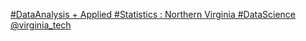 [#DataAnalysis + Applied #Statistics : Northern Virginia   #DataScience   @virginia_tech](https://qi.tc/qi/115403)